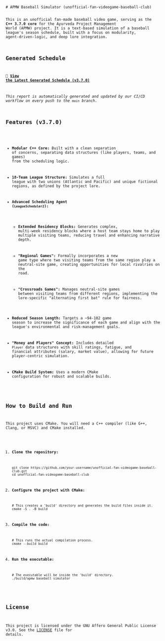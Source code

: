 <code language="markdown">
# APMW Baseball Simulator (unofficial-fan-videogame-baseball-club)

This is an unofficial fan-made baseball video game, serving as the **C++ 3.7.0 core** for the Ayurveda Project Management World (APMW) project. It is a text-based simulation of a baseball league's season schedule, built with a focus on modularity, agent-driven-logic, and deep lore integration.

## Generated Schedule

📄 [**View the Latest Generated Schedule (v3.7.0)**](https://www.google.com/search?q=schedule_report_v3.7.0.md)

*This report is automatically generated and updated by our CI/CD workflow on every push to the `main` branch.*

## Features (v3.7.0)

* **Modular C++ Core:** Built with a clean separation of concerns, separating data structures (like players, teams, and games) from the scheduling logic.

* **18-Team League Structure:** Simulates a full league with two unions (Atlantic and Pacific) and unique fictional regions, as defined by the project lore.

* **Advanced Scheduling Agent (`LeagueScheduler2`):**

  * **Extended Residency Blocks:** Generates complex, multi-week residency blocks where a host team stays home to play multiple visiting teams, reducing travel and enhancing narrative depth.

  * **"Regional Games":** Formally incorporates a new game type where two visiting teams from the same region play a neutral-site game, creating opportunities for local rivalries on the road.

  * **"Crossroads Games":** Manages neutral-site games between visiting teams from different regions, implementing the lore-specific "alternating first bat" rule for fairness.

* **Reduced Season Length:** Targets a \~94-102 game season to increase the significance of each game and align with the league's environmental and risk-management goals.

* **"Money and Players" Concept:** Includes detailed `Player` data structures with skill ratings, fatigue, and financial attributes (salary, market value), allowing for future player-centric simulation.

* **CMake Build System:** Uses a modern CMake configuration for robust and scalable builds.

## How to Build and Run

This project uses CMake. You will need a C++ compiler (like G++, Clang, or MSVC) and CMake installed.

1. **Clone the repository:**

   ```
   git clone https://github.com/your-username/unofficial-fan-videogame-baseball-club.git
   cd unofficial-fan-videogame-baseball-club
   
   ```

2. **Configure the project with CMake:**

   ```
   # This creates a 'build' directory and generates the build files inside it.
   cmake -S . -B build
   
   ```

3. **Compile the code:**

   ```
   # This runs the actual compilation process.
   cmake --build build
   
   ```

4. **Run the executable:**

   ```
   # The executable will be inside the 'build' directory.
   ./build/apmw_baseball_simulator
   
   ```

## License

This project is licensed under the GNU Affero General Public License v3.0. See the [LICENSE](https://www.google.com/search?q=LICENSE) file for details.
</code>
